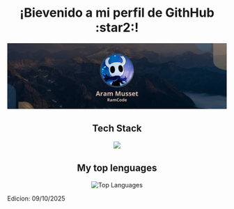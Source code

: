 <h1 align="center">¡Bievenido a mi perfil de GithHub :star2:!</h1>
<p align="center">
  <img src="RamCode.png" alt="RamCode Logo"/>
</p>

<div align="center">
  <h2>Tech Stack</h2>
  <img src="https://skillicons.dev/icons?i=py,django,html,css,js,mysql,react,tailwindcss,java,postgresql&perline=6"/><br>
</div>

<div align="center">
  <h2>My top lenguages</h2>
  <img src="https://github-readme-stats.vercel.app/api/top-langs/?username=RamCodeZ3&layout=donut&theme=transparent" alt="Top Languages"/>
</div>


Edicion: 09/10/2025
